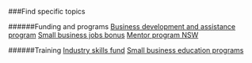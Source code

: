 ###Find specific topics

######Funding and programs
[Business development and assistance program](https://www.google.com "Business development and assistance program")
[Small business jobs bonus](https://www.google.com "Small business jobs bonus")
[Mentor program NSW](https://www.google.com "Mentor program NSW")

######Training
[Industry skills fund](https://www.google.com "Industry skills fund")
[Small business education programs](https://www.google.com "Small business education programs")
